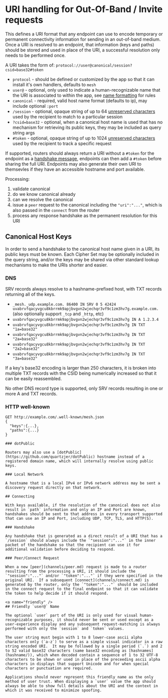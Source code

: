 # URI handling for Out-Of-Band / Invite requests

This defines a URI format that any endpoint can use to encode temporary or permanent connectivity information for sending in an out-of-band medium.  Once a URI is resolved to an endpoint, that information (keys and paths) should be stored and used in place of the URI, a successful resolution only needs to be performed once.

A URI takes the form of: `protocol://user@canonical/session?csid=base32#token`

* `protocol` - should be defined or customized by the app so that it can install it's own handlers, defaults to `mesh` 
* `user@` - optional, only used to indicate a human-recognizable name that the URI is associated to within the app, see [name formatting](#friendly) for rules
* `canonical` - required, valid host name format (defaults to ip), may include optional `:port`
* `/session` - optional, opaque string of up to 64 [unreserved characters](https://tools.ietf.org/html/rfc3986#section-2.3) used by the recipient to match to a particular session
* `?csid=base32` - optional, when a canonical host name is used that has no mechanism for retrieving its public keys, they may be included as query string args
* `#token` - optional, opaque string of up to 1024 [unreserved characters](https://tools.ietf.org/html/rfc3986#section-2.3) used by the recipient to track a specific request

If supported, routers should always return a URI without a `#token` for the endpoint as a [handshake message](e3x/handshake.md), endpoints can then add a `#token` before sharing the full URI.  Endpoints may also generate their own URI to themsevles if they have an accessible hostname and port available.

Processing:

1. validate canonical
2. do we know canonical already
3. can we resolve the canonical
4. issue a `peer` request to the canonical including the `"uri":"..."`, which is also passed in the `connect` from the router
5. process any response handshake as the permanent resolution for this URI

## Canonical Host Keys

In order to send a handshake to the canonical host name given in a URI, its public keys must be known.  Each Cipher Set may be optionally included in the query string, and/or the keys may be shared via other standard lookup mechanisms to make the URIs shorter and easier.

### DNS

SRV records always resolve to a hashname-prefixed host, with TXT records returning all of the keys.

* `_mesh._udp.example.com. 86400 IN SRV 0 5 42424 uvabrvfqacyvgcu8kbrrmk9apjbvgvn2wjechqr3vf9c1zm3hv7g.example.com.` (also optionally support `_tcp` and `_http`, etc)
* `uvabrvfqacyvgcu8kbrrmk9apjbvgvn2wjechqr3vf9c1zm3hv7g IN A 1.2.3.4`
* `uvabrvfqacyvgcu8kbrrmk9apjbvgvn2wjechqr3vf9c1zm3hv7g IN TXT "1a=base32"`
* `uvabrvfqacyvgcu8kbrrmk9apjbvgvn2wjechqr3vf9c1zm3hv7g IN TXT "2a=base32"`
* `uvabrvfqacyvgcu8kbrrmk9apjbvgvn2wjechqr3vf9c1zm3hv7g IN TXT "2a2=base32"`
* `uvabrvfqacyvgcu8kbrrmk9apjbvgvn2wjechqr3vf9c1zm3hv7g IN TXT "3a=base32"`

If a key's base32 encoding is larger than 250 characters, it is broken into multiple TXT records with the CSID being numerically increased so that it can be easily reassembled.

No other DNS record type is supported, only SRV records resulting in one or more A and TXT records.

### HTTP well-known

```
GET http://example.com/.well-known/mesh.json
{
  "keys":{...},
  "paths":{...}
}

### dotPublic

Routers may also use a [dotPublic](https://github.com/quartzjer/dotPublic) hostname instead of a registered domain name, which will internally resolve using public keys.

### Local Network

A hostname that is a local IPv4 or IPv6 network address may be sent a discovery request directly on that network.

## Connecting

With keys available, if the resolution of the canonical does not also result in `path` information and only an IP and Port are known, handshakes should be sent to that address in every transport supported that can use an IP and Port, including UDP, TCP, TLS, and HTTP(S).

### Handshake

Any handshake that is generated as a direct result of a URI that has a `/session` should always include the `"session":"..."` in the inner packet of the handshake so that the recipient can use it for additional validation before deciding to respond.

### Peer/Connect Request

When a new [peer](channels/peer.md) request is made to a router resulting from the processing a URI, it should include the `"session":"..."` and/or `"token":"..."` if they were specified in the original URI.  If a subsequent [connect](channels/connect.md) is generated by the router, only the `"token":"..."` should be included in the connect request to the final endpoint so that it can validate the token to help decide if it should respond.

<a name="friendly" />
## Friendly `user@` Name

The optional `user` part of the URI is only used for visual human-recognizable purposes, it should never be sent or used except as a user-experience display and any subsequent request-matching is always performed with only the `session` and `token` values.

The user string must begin with 1 to 8 lower-case ascii alpha characters only (`a-z`) to serve as a simple visual indicator in a raw string encoded URI.  It may be followed by a single period (`.`) and 2 to 52 valid base32 characters (same base32 encoding as [hashnames](hashname/)), which when decoded contain a sequence of 1 to 32 UTF-8 characters to be shown or used in place of the preceeding ascii alpha characters in displays that support Unicode and for when special characters or punctuation are required.

Applications should never represent this friendly name as the only method of user trust. When displaying a `user` value the app should always be able to show full details about the URI and the context in which it was received to minimize spoofing.